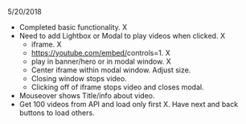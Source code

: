 5/20/2018

- Completed basic functionality. X
- Need to add Lightbox or Modal to play videos when clicked.  X
	* iframe.  X
	* https://youtube.com/embed/<videoId>controls=1.  X
	* play in banner/hero or in modal window.  X
	* Center iframe within modal window.  Adjust size.
	* Closing window stops video. 
	* Clicking off of iframe stops video and closes modal.
- Mouseover shows Title/info about video.
- Get 100 videos from API and load only first X.  Have next and back buttons to load others. 
